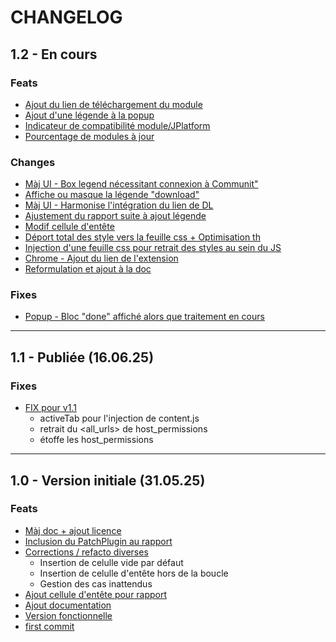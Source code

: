 # CHANGELOG

## 1.2 - En cours

### Feats

- [Ajout du lien de téléchargement du module]()
- [Ajout d'une légende à la popup]()
- [Indicateur de compatibilité module/JPlatform]()
- [Pourcentage de modules à jour]()

### Changes

- [Màj UI - Box legend nécessitant connexion à Communit" ]()
- [Affiche ou masque la légende "download" ]()
- [Màj UI - Harmonise l'intégration du lien de DL]()
- [Ajustement du rapport suite à ajout légende]()
- [Modif cellule d'entête]()
- [Déport total des style vers la feuille css + Optimisation th]()
- [Injection d'une feuille css pour retrait des styles au sein du JS]()
- [Chrome - Ajout du lien de l'extension](https://github.com/RudyLaban/JPlugCheck/commit/b2da38d61deceb9c79580cbdc6f7b9ce2f17ea73)
- [Reformulation et ajout à la doc](https://github.com/RudyLaban/JPlugCheck/commit/4e745b2c961f56fbf491764aa33620000c9ac819)

### Fixes

- [Popup - Bloc "done" affiché alors que traitement en cours]()

---

## 1.1 - Publiée (16.06.25)

### Fixes

- [FIX pour v1.1](https://github.com/RudyLaban/JPlugCheck/commit/b2da38d61deceb9c79580cbdc6f7b9ce2f17ea73)
  - activeTab pour l'injection de content.js
  - retrait du <all_urls> de host_permissions
  - étoffe les host_permissions

---

## 1.0 - Version initiale (31.05.25)

### Feats

- [Màj doc + ajout licence](https://github.com/RudyLaban/JPlugCheck/commit/97aa077a06a8126eb6dba27a381cfc41f0ab272e)
- [Inclusion du PatchPlugin au rapport](https://github.com/RudyLaban/JPlugCheck/commit/dcfdf3b6613511c2a3ac6778140155a89133b8a8)
- [Corrections / refacto diverses](https://github.com/RudyLaban/JPlugCheck/commit/ea86fb4908f6324b25e81ae716dfbb224068bc04)
  - Insertion de celulle vide par défaut
  - Insertion de celulle d'entête hors de la boucle
  - Gestion des cas inattendus
- [Ajout cellule d'entête pour rapport](https://github.com/RudyLaban/JPlugCheck/commit/d2e39a29dfab6a7b551e12253e36dc956e2f5cea)
- [Ajout documentation](https://github.com/RudyLaban/JPlugCheck/commit/6c0d680f75589a29f52cefca82c1f131c4b48d7b)
- [Version fonctionnelle](https://github.com/RudyLaban/JPlugCheck/commit/66e2d0702592562e23f0eb5feb00dc0c9d40c35a)
- [first commit](https://github.com/RudyLaban/JPlugCheck/commit/7141c776e8af31536e2dceeb38bac2c75e0cb3ef)
